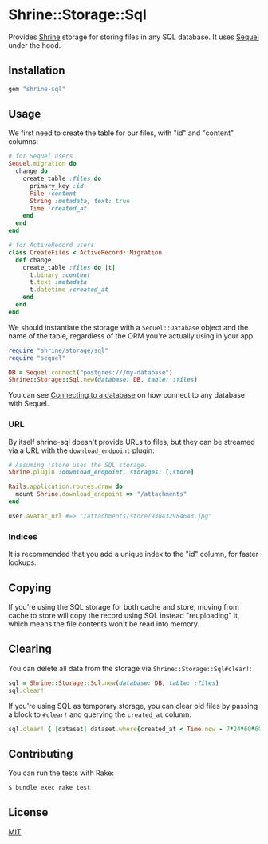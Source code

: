 # Shrine::Storage::Sql

Provides [Shrine] storage for storing files in any SQL database. It uses
[Sequel] under the hood.

## Installation

```ruby
gem "shrine-sql"
```

## Usage

We first need to create the table for our files, with "id" and "content" columns:

```rb
# for Sequel users
Sequel.migration do
  change do
    create_table :files do
      primary_key :id
      File :content
      String :metadata, text: true
      Time :created_at
    end
  end
end
```
```rb
# for ActiveRecord users
class CreateFiles < ActiveRecord::Migration
  def change
    create_table :files do |t|
      t.binary :content
      t.text :metadata
      t.datetime :created_at
    end
  end
end
```

We should instantiate the storage with a `Sequel::Database` object and the
name of the table, regardless of the ORM you're actually using in your app.

```rb
require "shrine/storage/sql"
require "sequel"

DB = Sequel.connect("postgres:///my-database")
Shrine::Storage::Sql.new(database: DB, table: :files)
```

You can see [Connecting to a database] on how connect to any database with
Sequel.

### URL

By itself shrine-sql doesn't provide URLs to files, but they can be streamed
via a URL with the `download_endpoint` plugin:

```rb
# Assuming :store uses the SQL storage.
Shrine.plugin :download_endpoint, storages: [:store]
```
```rb
Rails.application.routes.draw do
  mount Shrine.download_endpoint => "/attachments"
end
```
```rb
user.avatar_url #=> "/attachments/store/938432984643.jpg"
```

### Indices

It is recommended that you add a unique index to the "id" column, for faster
lookups.

## Copying

If you're using the SQL storage for both cache and store, moving from cache to
store will copy the record using SQL instead "reuploading" it, which means the
file contents won't be read into memory.

## Clearing

You can delete all data from the storage via `Shrine::Storage::Sql#clear!`:

```rb
sql = Shrine::Storage::Sql.new(database: DB, table: :files)
sql.clear!
```

If you're using SQL as temporary storage, you can clear old files by passing
a block to `#clear!` and querying the `created_at` column:

```rb
sql.clear! { |dataset| dataset.where{created_at < Time.now - 7*24*60*60} }
```

## Contributing

You can run the tests with Rake:

```sh
$ bundle exec rake test
```

## License

[MIT](http://opensource.org/licenses/MIT)

[Shrine]: https://github.com/janko-m/shrine
[Sequel]: https://github.com/janko-m/shrine
[Connecting to a database]: http://sequel.jeremyevans.net/rdoc/files/doc/opening_databases_rdoc.html
